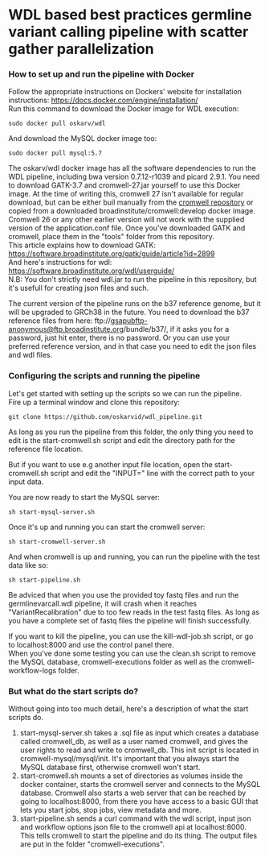 # WDL based best practices germline variant calling pipeline with scatter gather parallelization

### How to set up and run the pipeline with Docker  
Follow the appropriate instructions on Dockers' website for installation instructions: https://docs.docker.com/engine/installation/  
Run this command to download the Docker image for WDL execution:  
```
sudo docker pull oskarv/wdl
```
And download the MySQL docker image too:
```
sudo docker pull mysql:5.7
```
The oskarv/wdl docker image has all the software dependencies to run the WDL pipeline, including bwa version 0.7.12-r1039 and picard 2.9.1. You need to download GATK-3.7 and cromwell-27.jar yourself to use this Docker image. At the time of writing this, cromwell 27 isn't available for regular download, but can be either buil manually from the [cromwell repository](https://github.com/broadinstitute/cromwell) or copied from a downloaded broadinstitute/cromwell:develop docker image. Cromwell 26 or any other earlier version will not work with the supplied version of the application.conf file. Once you've downloaded GATK and cromwell, place them in the "tools" folder from this repository.  
This article explains how to download GATK: https://software.broadinstitute.org/gatk/guide/article?id=2899  
And here's instructions for wdl: https://software.broadinstitute.org/wdl/userguide/  
N.B: You don't strictly need wdl.jar to run the pipeline in this repository, but it's usefull for creating json files and such.


The current version of the pipeline runs on the b37 reference genome, but it will be upgraded to GRCh38 in the future. You need to download the b37 reference files from here: ftp://gsapubftp-anonymous@ftp.broadinstitute.org/bundle/b37/, if it asks you for a password, just hit enter, there is no password. Or you can use your preferred reference version, and in that case you need to edit the json files and wdl files.  

### Configuring the scripts and running the pipeline
Let's get started with setting up the scripts so we can run the pipeline.  
Fire up a terminal window and clone this repository:
```
git clone https://github.com/oskarvid/wdl_pipeline.git
```
As long as you run the pipeline from this folder, the only thing you need to edit is the start-cromwell.sh script and edit the directory path for the reference file location.   

But if you want to use e.g another input file location, open the start-cromwell.sh script and edit the "INPUT=" line with the correct path to your input data.  

You are now ready to start the MySQL server:  
```
sh start-mysql-server.sh
```
Once it's up and running you can start the cromwell server:
```
sh start-cromwell-server.sh
```
And when cromwell is up and running, you can run the pipeline with the test data like so:
```
sh start-pipeline.sh
```
Be adviced that when you use the provided toy fastq files and run the germlinevarcall.wdl pipeline, it will crash when it reaches "VariantRecalibration" due to too few reads in the test fastq files. As long as you have a complete set of fastq files the pipeline will finish successfully.  

If you want to kill the pipeline, you can use the kill-wdl-job.sh script, or go to localhost:8000 and use the control panel there.  
When you've done some testing you can use the clean.sh script to remove the MySQL database, cromwell-executions folder as well as the cromwell-workflow-logs folder.  

### But what do the start scripts do?

Without going into too much detail, here's a description of what the start scripts do.  
1. start-mysql-server.sh takes a .sql file as input which creates a database called cromwell_db, as well as a user named cromwell, and gives the user rights to read and write to cromwell_db. This init script is located in cromwell-mysql/mysql/init. It's important that you always start the MySQL database first, otherwise cromwell won't start.
2. start-cromwell.sh mounts a set of directories as volumes inside the docker container, starts the cromwell server and connects to the MySQL database. Cromwell also starts a web server that can be reached by going to localhost:8000, from there you have access to a basic GUI that lets you start jobs, stop jobs, view metadata and more.  
3. start-pipeline.sh sends a curl command with the wdl script, input json and workflow options json file to the cromwell api at localhost:8000. This tells cromwell to start the pipeline and do its thing. The output files are put in the folder "cromwell-executions". 